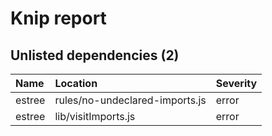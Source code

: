 # Knip report

## Unlisted dependencies (2)

| Name   | Location                       | Severity |
| :----- | :----------------------------- | :------- |
| estree | rules/no-undeclared-imports.js | error    |
| estree | lib/visitImports.js            | error    |

